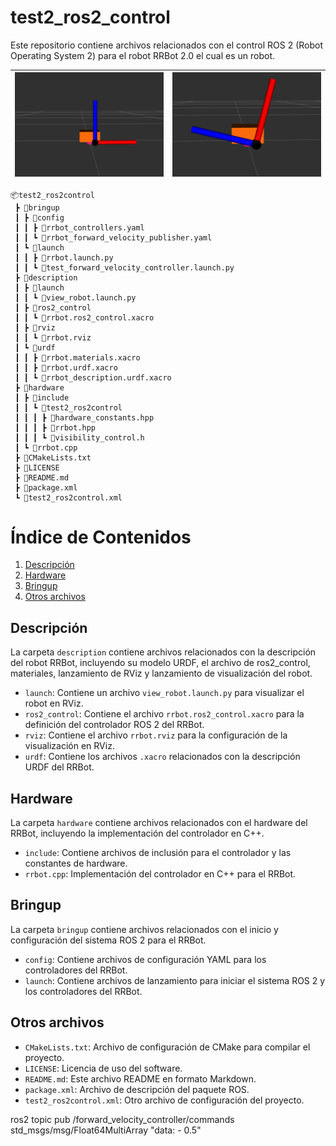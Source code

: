 # test2_ros2_control

Este repositorio contiene archivos relacionados con el control ROS 2 (Robot Operating System 2) para el robot RRBot 2.0 el cual es un robot.

| ![alt text](docs/RRBot_Inicial.png) | ![alt text](docs/RRBot_Secuencia.png) |
| ----------------------------------- | ------------------------------------- |

```
📦test2_ros2control
 ┣ 📂bringup
 ┃ ┣ 📂config
 ┃ ┃ ┣ 📜rrbot_controllers.yaml
 ┃ ┃ ┗ 📜rrbot_forward_velocity_publisher.yaml
 ┃ ┗ 📂launch
 ┃ ┃ ┣ 📜rrbot.launch.py
 ┃ ┃ ┗ 📜test_forward_velocity_controller.launch.py
 ┣ 📂description
 ┃ ┣ 📂launch
 ┃ ┃ ┗ 📜view_robot.launch.py
 ┃ ┣ 📂ros2_control
 ┃ ┃ ┗ 📜rrbot.ros2_control.xacro
 ┃ ┣ 📂rviz
 ┃ ┃ ┗ 📜rrbot.rviz
 ┃ ┗ 📂urdf
 ┃ ┃ ┣ 📜rrbot.materials.xacro
 ┃ ┃ ┣ 📜rrbot.urdf.xacro
 ┃ ┃ ┗ 📜rrbot_description.urdf.xacro
 ┣ 📂hardware
 ┃ ┣ 📂include
 ┃ ┃ ┗ 📂test2_ros2control
 ┃ ┃ ┃ ┣ 📜hardware_constants.hpp
 ┃ ┃ ┃ ┣ 📜rrbot.hpp
 ┃ ┃ ┃ ┗ 📜visibility_control.h
 ┃ ┗ 📜rrbot.cpp
 ┣ 📜CMakeLists.txt
 ┣ 📜LICENSE
 ┣ 📜README.md
 ┣ 📜package.xml
 ┗ 📜test2_ros2control.xml
```

# Índice de Contenidos

1. [Descripción](#descripción)
2. [Hardware](#hardware)
3. [Bringup](#bringup)
4. [Otros archivos](#otros-archivos)

## Descripción

La carpeta `description` contiene archivos relacionados con la descripción del robot RRBot, incluyendo su modelo URDF, el archivo de ros2_control, materiales, lanzamiento de RViz y lanzamiento de visualización del robot.

- `launch`: Contiene un archivo `view_robot.launch.py` para visualizar el robot en RViz.
- `ros2_control`: Contiene el archivo `rrbot.ros2_control.xacro` para la definición del controlador ROS 2 del RRBot.
- `rviz`: Contiene el archivo `rrbot.rviz` para la configuración de la visualización en RViz.
- `urdf`: Contiene los archivos `.xacro` relacionados con la descripción URDF del RRBot.



## Hardware

La carpeta `hardware` contiene archivos relacionados con el hardware del RRBot, incluyendo la implementación del controlador en C++.

- `include`: Contiene archivos de inclusión para el controlador y las constantes de hardware.
- `rrbot.cpp`: Implementación del controlador en C++ para el RRBot.

## Bringup

La carpeta `bringup` contiene archivos relacionados con el inicio y configuración del sistema ROS 2 para el RRBot.

- `config`: Contiene archivos de configuración YAML para los controladores del RRBot.
- `launch`: Contiene archivos de lanzamiento para iniciar el sistema ROS 2 y los controladores del RRBot.

## Otros archivos

- `CMakeLists.txt`: Archivo de configuración de CMake para compilar el proyecto.
- `LICENSE`: Licencia de uso del software.
- `README.md`: Este archivo README en formato Markdown.
- `package.xml`: Archivo de descripción del paquete ROS.
- `test2_ros2control.xml`: Otro archivo de configuración del proyecto.

ros2 topic pub /forward_velocity_controller/commands std_msgs/msg/Float64MultiArray "data: - 0.5"
